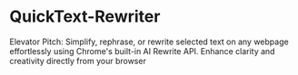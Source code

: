 # QuickText-Rewriter
Elevator Pitch: Simplify, rephrase, or rewrite selected text on any webpage effortlessly using Chrome's built-in AI Rewrite API. Enhance clarity and creativity directly from your browser
